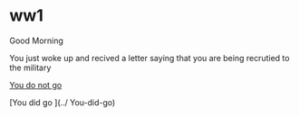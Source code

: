 # ww1

Good Morning

You just woke up and recived a letter saying that you are being recrutied to the military

[You do not go ]()

[You did go ](../ You-did-go)

